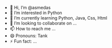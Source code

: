 - 👋 Hi, I’m @asmedas
- 👀 I’m interested in Python
- 🌱 I’m currently learning Python, Java, Css, Html
- 💞️ I’m looking to collaborate on ...
- 📫 How to reach me ...
- 😄 Pronouns: Tank
- ⚡ Fun fact: ...

<!---
asmedas/asmedas is a ✨ special ✨ repository because its `README.md` (this file) appears on your GitHub profile.
You can click the Preview link to take a look at your changes.
--->
